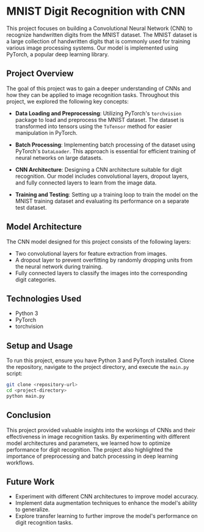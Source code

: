 # MNIST Digit Recognition with CNN

This project focuses on building a Convolutional Neural Network (CNN) to recognize handwritten digits from the MNIST dataset. The MNIST dataset is a large collection of handwritten digits that is commonly used for training various image processing systems. Our model is implemented using PyTorch, a popular deep learning library.

## Project Overview

The goal of this project was to gain a deeper understanding of CNNs and how they can be applied to image recognition tasks. Throughout this project, we explored the following key concepts:

- **Data Loading and Preprocessing**: Utilizing PyTorch's `torchvision` package to load and preprocess the MNIST dataset. The dataset is transformed into tensors using the `ToTensor` method for easier manipulation in PyTorch.

- **Batch Processing**: Implementing batch processing of the dataset using PyTorch's `DataLoader`. This approach is essential for efficient training of neural networks on large datasets.

- **CNN Architecture**: Designing a CNN architecture suitable for digit recognition. Our model includes convolutional layers, dropout layers, and fully connected layers to learn from the image data.

- **Training and Testing**: Setting up a training loop to train the model on the MNIST training dataset and evaluating its performance on a separate test dataset.

## Model Architecture

The CNN model designed for this project consists of the following layers:

- Two convolutional layers for feature extraction from images.
- A dropout layer to prevent overfitting by randomly dropping units from the neural network during training.
- Fully connected layers to classify the images into the corresponding digit categories.

## Technologies Used

- Python 3
- PyTorch
- torchvision

## Setup and Usage

To run this project, ensure you have Python 3 and PyTorch installed. Clone the repository, navigate to the project directory, and execute the `main.py` script:

```bash
git clone <repository-url>
cd <project-directory>
python main.py
```

## Conclusion

This project provided valuable insights into the workings of CNNs and their effectiveness in image recognition tasks. By experimenting with different model architectures and parameters, we learned how to optimize performance for digit recognition. The project also highlighted the importance of preprocessing and batch processing in deep learning workflows.

## Future Work

- Experiment with different CNN architectures to improve model accuracy.
- Implement data augmentation techniques to enhance the model's ability to generalize.
- Explore transfer learning to further improve the model's performance on digit recognition tasks.
